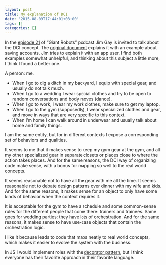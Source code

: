 ```yaml
---
layout: post
title: My explanation of DCI
date: '2015-08-09T17:44:01+03:00'
tags: []
categories: []
---
```

In the [episode 21](http://giantrobots.fm/21) of “Giant Robots” podcast
Jim Gay is invited to talk about the DCI concept. The
[original document](http://www.artima.com/articles/dci_vision.html)
explains it with an example about saving accounts. Jim tries to explain
it with an app user. I find both examples somewhat unhelpful, and
thinking about this subject a little more, I think I found a better one.

A person: me.

* When I go to dig a ditch in my backyard, I equip with special gear,
	and usually do not talk much.
* When I go to a wedding I wear special clothes and try to be open to
	random conversations and body moves (dance).
* When I go to work, I wear my work clothes, make sure to get my laptop.
* When I go to the gym (supposedly), I wear specialized clothes and
	gear, and move in ways that are very specific to this context.
* When I’m home I can walk around in underwear and usually talk about
	home and family things.

I am the same entity, but for in different contexts I expose a
corresponding set of behaviors and qualities.

It seems to me that it makes sense to keep my gym gear at the gym, and
all my other specialized gear in separate closets or places close to
where the action takes places. And for the same reasons, the DCI way of
organizing code make sense, with a bonus for mapping so well to the real
world concepts.

It seems reasonable not to have all the gear with me all the time. It
seems reasonable not to debate design patterns over dinner with my wife
and kids. And for the same reasons, it makes sense for an object to only
have some kinds of behavior when the context requires it.

It is acceptable for the gym to have a schedule and some common-sense
rules for the different people that come there: trainers and trainees.
Same goes for wedding parties: they have lots of orchestration. And for
the same reasons, it makes sense to have use-case objects that contain
the orchestration logic.

I like it because leads to code that maps neatly to real world concepts,
which makes it easier to evolve the system with the business.

In JS I would implement roles with the
[decorator pattern](http://wiki.c2.com/?DecoratorPattern), but I think
everyone has their favorite approach in their favorite language.

